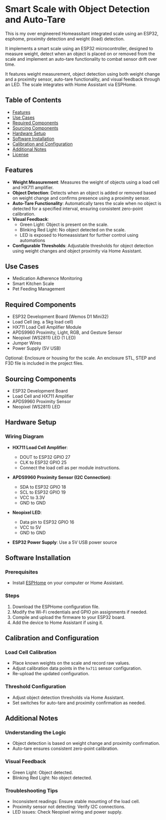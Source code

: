 # Smart Scale with Object Detection and Auto-Tare
This is my over engineered Homeassitant integrated scale using an ESP32, esphome, proximity detection and weight (load) detection.

It implements a smart scale using an ESP32 microcontroller, designed to measure weight, detect when an object is placed on or removed from the scale and implement an auto-tare functionality to combat sensor drift over time. 

It features weight measurement, object detection using both weight change and a proximity sensor, auto-tare functionality, and visual feedback through an LED. The scale integrates with Home Assistant via ESPHome.

## Table of Contents
- [Features](#features)
- [Use Cases](#use-cases)
- [Required Components](#required-components)
- [Sourcing Components](#sourcing-components)
- [Hardware Setup](#hardware-setup)
- [Software Installation](#software-installation)
- [Calibration and Configuration](#calibration-and-configuration)
- [Additional Notes](#additional-notes)
- [License](#license)

## Features
- **Weight Measurement**: Measures the weight of objects using a load cell and HX711 amplifier.
- **Object Detection**: Detects when an object is added or removed based on weight change and confirms presence using a proximity sensor.
- **Auto-Tare Functionality**: Automatically tares the scale when no object is detected for a specified interval, ensuring consistent zero-point calibration.
- **Visual Feedback**: 
  - Green Light: Object is present on the scale.
  - Blinking Red Light: No object detected on the scale.
  - LED is exposed to Homeassistant for further control using automations
- **Configurable Thresholds**: Adjustable thresholds for object detection using weight changes and object proximity via Home Assistant.

## Use Cases
- Medication Adherence Monitoring
- Smart Kitchen Scale
- Pet Feeding Management

## Required Components
- ESP32 Development Board (Wemos D1 Mini32)
- Load Cell (eg. a 5kg load cell)
- HX711 Load Cell Amplifier Module
- APDS9960 Proximity, Light, RGB, and Gesture Sensor
- Neopixel (WS2811) LED (1 LED)
- Jumper Wires
- Power Supply (5V USB)

Optional: Enclosure or housing for the scale. An enclosure STL, STEP and F3D file is included in the project files.

## Sourcing Components
- ESP32 Development Board
- Load Cell and HX711 Amplifier
- APDS9960 Proximity Sensor
- Neopixel (WS2811) LED

## Hardware Setup
### Wiring Diagram
- **HX711 Load Cell Amplifier**: 
  - DOUT to ESP32 GPIO 27
  - CLK to ESP32 GPIO 25
  - Connect the load cell as per module instructions.
  
- **APDS9960 Proximity Sensor (I2C Connection)**:
  - SDA to ESP32 GPIO 18
  - SCL to ESP32 GPIO 19
  - VCC to 3.3V
  - GND to GND
  
- **Neopixel LED**:
  - Data pin to ESP32 GPIO 16
  - VCC to 5V
  - GND to GND

- **ESP32 Power Supply**: Use a 5V USB power source

## Software Installation
### Prerequisites
- Install [ESPHome](https://esphome.io) on your computer or Home Assistant.

### Steps
1. Download the ESPHome configuration file.
2. Modify the Wi-Fi credentials and GPIO pin assignments if needed.
3. Compile and upload the firmware to your ESP32 board.
4. Add the device to Home Assistant if using it.

## Calibration and Configuration
### Load Cell Calibration
- Place known weights on the scale and record raw values.
- Adjust calibration data points in the `hx711` sensor configuration.
- Re-upload the updated configuration.

### Threshold Configuration
- Adjust object detection thresholds via Home Assistant.
- Set switches for auto-tare and proximity confirmation as needed.

## Additional Notes
### Understanding the Logic
- Object detection is based on weight change and proximity confirmation.
- Auto-tare ensures consistent zero-point calibration.

### Visual Feedback
- Green Light: Object detected.
- Blinking Red Light: No object detected.

### Troubleshooting Tips
- Inconsistent readings: Ensure stable mounting of the load cell.
- Proximity sensor not detecting: Verify I2C connections.
- LED issues: Check Neopixel wiring and power supply.

